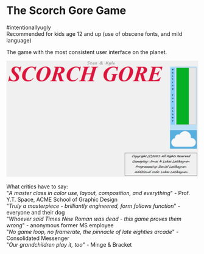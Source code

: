 # The Scorch Gore Game
  
#intentionallyugly  
Recommended for kids age 12 and up (use of obscene fonts, and mild language)  

The game with the most consistent user interface on the planet.

![](https://raw.githubusercontent.com/dlatikaynen/scorchGore/master/Gestaltung/a-truly-painful-design.png)

What critics have to say:  
"*A master class in color use, layout, composition, and everything*" - Prof. Y.T. Space, ACME School of Graphic Design  
"*Truly a masterpiece - brilliantly engineered, form follows function*" - everyone and their dog  
"*Whoever said Times New Roman was dead - this game proves them wrong*" - anonymous former MS employee  
"*No game loop, no framerate, the pinnacle of late eighties arcade*" - Consolidated Messenger  
"*Our grandchildren play it, too*" - Minge & Bracket
